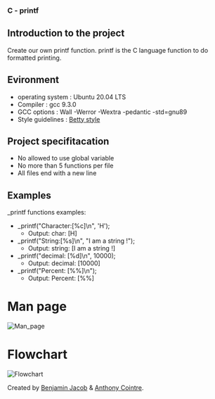 ### C - printf

## Introduction to the project
Create our own printf function. printf is the C language function to do formatted printing.

## Evironment
- operating system : Ubuntu 20.04 LTS
- Compiler : gcc 9.3.0
- GCC options : Wall -Werror -Wextra -pedantic -std=gnu89
- Style guidelines : [Betty style](https://github.com/holbertonschool/Betty/wiki)

## Project specifitacation
- No allowed to use global variable
- No more than 5 functions per file
- All files end with a new line

## Examples
_printf functions examples:

- _printf("Character:[%c]\n", 'H');
  + Output: char: [H]
- _printf("String:[%s]\n", "I am a string !");
  + Output: string: [I am a string !]
- _printf("decimal: [%d]\n", 10000);
  + Output: decimal: [10000]
- _printf("Percent: [%%]\n");
  + Output: Percent: [%%]

# Man page
![Man_page](https://github.com/gofastpanam/holbertonschool-printf/blob/main/man_3_printf)

# Flowchart
![Flowchart](https://github.com/gofastpanam/holbertonschool-printf/blob/main/printf_flowchart.png)

Created by [Benjamin Jacob](https://github.com/gofastpanam/) & [Anthony Cointre](https://github.com/AnthonyCointre/).
